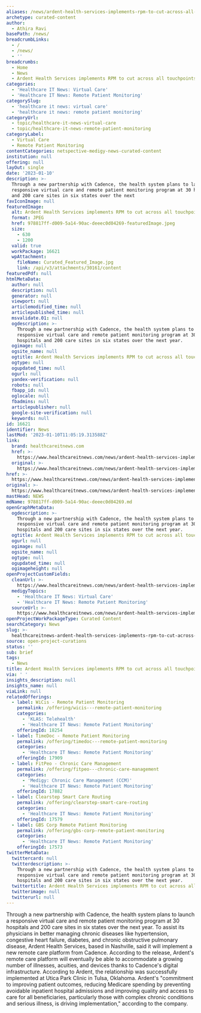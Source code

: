 ```yaml
---
aliases: /news/ardent-health-services-implements-rpm-to-cut-across-all-touchpoints
archetype: curated-content
author:
  - Athira Ravi
basePath: /news/
breadcrumbLinks:
  - /
  - /news/
  - ''
breadcrumbs:
  - Home
  - News
  - Ardent Health Services implements RPM to cut across all touchpoints
categories:
  - 'Healthcare IT News: Virtual Care'
  - 'Healthcare IT News: Remote Patient Monitoring'
categorySlug:
  - 'healthcare it news: virtual care'
  - 'healthcare it news: remote patient monitoring'
categoryUrl:
  - topic/healthcare-it-news-virtual-care
  - topic/healthcare-it-news-remote-patient-monitoring
categoryLabel:
  - Virtual Care
  - Remote Patient Monitoring
contentCategories: netspective-medigy-news-curated-content
institution: null
offering: null
layOut: single
date: '2023-01-10'
description: >-
  Through a new partnership with Cadence, the health system plans to launch a
  responsive virtual care and remote patient monitoring program at 30 hospitals
  and 200 care sites in six states over the next
favIconImage: null
featuredImage:
  alt: Ardent Health Services implements RPM to cut across all touchpoints
  format: JPEG
  href: 978817ff-d009-5a14-90ac-deeec0d04269-featuredImage.jpeg
  size:
    - 630
    - 1200
  valid: true
  workPackage: 16621
  wpAttachment:
    fileName: Curated_Featured_Image.jpg
    link: /api/v3/attachments/30161/content
featuredPdf: null
htmlMetaData:
  author: null
  description: null
  generator: null
  viewport: null
  articlemodified_time: null
  articlepublished_time: null
  msvalidate.01: null
  ogdescription: >-
    Through a new partnership with Cadence, the health system plans to launch a
    responsive virtual care and remote patient monitoring program at 30
    hospitals and 200 care sites in six states over the next year.
  ogimage: null
  ogsite_name: null
  ogtitle: Ardent Health Services implements RPM to cut across all touchpoints
  ogtype: null
  ogupdated_time: null
  ogurl: null
  yandex-verification: null
  robots: null
  fbapp_id: null
  oglocale: null
  fbadmins: null
  articlepublisher: null
  google-site-verification: null
  keywords: null
id: 16621
identifier: News
lastMod: '2023-01-10T11:05:19.313588Z'
link:
  brand: healthcareitnews.com
  href: >-
    https://www.healthcareitnews.com/news/ardent-health-services-implements-rpm-cut-across-all-touchpoints
  original: >-
    https://www.healthcareitnews.com/news/ardent-health-services-implements-rpm-cut-across-all-touchpoints
href: >-
  https://www.healthcareitnews.com/news/ardent-health-services-implements-rpm-cut-across-all-touchpoints
original: >-
  https://www.healthcareitnews.com/news/ardent-health-services-implements-rpm-cut-across-all-touchpoints
mastHead: NEWS
mdName: 978817ff-d009-5a14-90ac-deeec0d04269.md
openGraphMetaData:
  ogdescription: >-
    Through a new partnership with Cadence, the health system plans to launch a
    responsive virtual care and remote patient monitoring program at 30
    hospitals and 200 care sites in six states over the next year.
  ogtitle: Ardent Health Services implements RPM to cut across all touchpoints
  ogurl: null
  ogimage: null
  ogsite_name: null
  ogtype: null
  ogupdated_time: null
  ogimageheight: null
openProjectCustomFields:
  cleanUrl: >-
    https://www.healthcareitnews.com/news/ardent-health-services-implements-rpm-cut-across-all-touchpoints
  medigyTopics:
    - 'Healthcare IT News: Virtual Care'
    - 'Healthcare IT News: Remote Patient Monitoring'
  sourceUrl: >-
    https://www.healthcareitnews.com/news/ardent-health-services-implements-rpm-cut-across-all-touchpoints
openProjectWorkPackageType: Curated Content
searchCategory: News
slug: >-
  healthcareitnews-ardent-health-services-implements-rpm-to-cut-across-all-touchpoints
source: open-project-curations
status: ''
sub: brief
tags:
  - News
title: Ardent Health Services implements RPM to cut across all touchpoints
via: ' '
insights_description: null
insights_name: null
viaLink: null
relatedOfferings:
  - label: WiCis - Remote Patient Monitoring
    permalink: /offering/wicis---remote-patient-monitoring
    categories:
      - 'KLAS: Telehealth'
      - 'Healthcare IT News: Remote Patient Monitoring'
    offeringId: 18254
  - label: TimeDoc - Remote Patient Monitoring
    permalink: /offering/timedoc---remote-patient-monitoring
    categories:
      - 'Healthcare IT News: Remote Patient Monitoring'
    offeringId: 17909
  - label: FitPeo - Chronic Care Management
    permalink: /offering/fitpeo---chronic-care-management
    categories:
      - 'Medigy: Chronic Care Management (CCM)'
      - 'Healthcare IT News: Remote Patient Monitoring'
    offeringId: 17882
  - label: Clearstep Smart Care Routing
    permalink: /offering/clearstep-smart-care-routing
    categories:
      - 'Healthcare IT News: Remote Patient Monitoring'
    offeringId: 17579
  - label: GBS Corp Remote Patient Monitoring
    permalink: /offering/gbs-corp-remote-patient-monitoring
    categories:
      - 'Healthcare IT News: Remote Patient Monitoring'
    offeringId: 17573
twitterMetaData:
  twittercard: null
  twitterdescription: >-
    Through a new partnership with Cadence, the health system plans to launch a
    responsive virtual care and remote patient monitoring program at 30
    hospitals and 200 care sites in six states over the next year.
  twittertitle: Ardent Health Services implements RPM to cut across all touchpoints
  twitterimage: null
  twitterurl: null
---
```

<p>Through a new partnership with Cadence, the health system plans to launch a responsive virtual care and remote patient monitoring program at 30 hospitals and 200 care sites in six states over the next year. To assist its physicians in better managing chronic diseases like hypertension, congestive heart failure, diabetes, and chronic obstructive pulmonary disease, Ardent Health Services, based in Nashville, said it will implement a new remote care platform from Cadence. According to the release, Ardent's remote care platform will eventually be able to accommodate a growing number of illnesses, acuities, and devices thanks to Cadence's digital infrastructure. According to Ardent, the relationship was successfully implemented at Utica Park Clinic in Tulsa, Oklahoma. Ardent's "commitment to improving patient outcomes, reducing Medicare spending by preventing avoidable inpatient hospital admissions and improving quality and access to care for all beneficiaries, particularly those with complex chronic conditions and serious illness, is driving implementation," according to the company.</p>